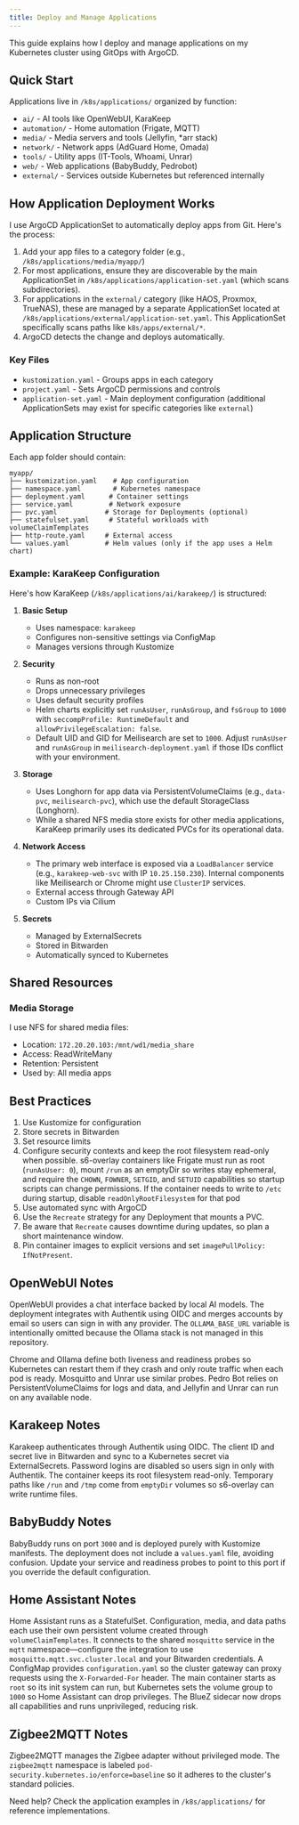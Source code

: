 ```yaml
---
title: Deploy and Manage Applications
---
```


This guide explains how I deploy and manage applications on my Kubernetes cluster using GitOps with ArgoCD.

## Quick Start

Applications live in `/k8s/applications/` organized by function:

- `ai/` - AI tools like OpenWebUI, KaraKeep
- `automation/` - Home automation (Frigate, MQTT)
- `media/` - Media servers and tools (Jellyfin, \*arr stack)
- `network/` - Network apps (AdGuard Home, Omada)
- `tools/` - Utility apps (IT-Tools, Whoami, Unrar)
- `web/` - Web applications (BabyBuddy, Pedrobot)
- `external/` - Services outside Kubernetes but referenced internally

## How Application Deployment Works

I use ArgoCD ApplicationSet to automatically deploy apps from Git. Here's the process:

1. Add your app files to a category folder (e.g., `/k8s/applications/media/myapp/`)
2. For most applications, ensure they are discoverable by the main ApplicationSet in
   `/k8s/applications/application-set.yaml` (which scans subdirectories).
3. For applications in the `external/` category (like HAOS, Proxmox, TrueNAS), these are managed by a separate
   ApplicationSet located at `/k8s/applications/external/application-set.yaml`. This ApplicationSet specifically scans
   paths like `k8s/apps/external/*`.
4. ArgoCD detects the change and deploys automatically.

### Key Files

- `kustomization.yaml` - Groups apps in each category
- `project.yaml` - Sets ArgoCD permissions and controls
- `application-set.yaml` - Main deployment configuration (additional ApplicationSets may exist for specific categories
  like `external`)

## Application Structure

Each app folder should contain:

```
myapp/
├── kustomization.yaml    # App configuration
├── namespace.yaml        # Kubernetes namespace
├── deployment.yaml      # Container settings
├── service.yaml         # Network exposure
├── pvc.yaml            # Storage for Deployments (optional)
├── statefulset.yaml     # Stateful workloads with volumeClaimTemplates
├── http-route.yaml     # External access
└── values.yaml         # Helm values (only if the app uses a Helm chart)
```

### Example: KaraKeep Configuration

Here's how KaraKeep (`/k8s/applications/ai/karakeep/`) is structured:

1. **Basic Setup**

   - Uses namespace: `karakeep`
   - Configures non-sensitive settings via ConfigMap
   - Manages versions through Kustomize

2. **Security**

   - Runs as non-root
   - Drops unnecessary privileges
   - Uses default security profiles
   - Helm charts explicitly set `runAsUser`, `runAsGroup`, and `fsGroup` to `1000`
     with `seccompProfile: RuntimeDefault` and `allowPrivilegeEscalation: false`.
   - Default UID and GID for Meilisearch are set to `1000`. Adjust `runAsUser` and `runAsGroup` in
     `meilisearch-deployment.yaml` if those IDs conflict with your environment.

3. **Storage**

   - Uses Longhorn for app data via PersistentVolumeClaims (e.g., `data-pvc`, `meilisearch-pvc`), which use the default
     StorageClass (Longhorn).
   - While a shared NFS media store exists for other media applications, KaraKeep primarily uses its dedicated PVCs for
     its operational data.

4. **Network Access**

   - The primary web interface is exposed via a `LoadBalancer` service (e.g., `karakeep-web-svc` with IP
     `10.25.150.230`). Internal components like Meilisearch or Chrome might use `ClusterIP` services.
   - External access through Gateway API
   - Custom IPs via Cilium

5. **Secrets**
   - Managed by ExternalSecrets
   - Stored in Bitwarden
   - Automatically synced to Kubernetes

## Shared Resources

### Media Storage

I use NFS for shared media files:

- Location: `172.20.20.103:/mnt/wd1/media_share`
- Access: ReadWriteMany
- Retention: Persistent
- Used by: All media apps

## Best Practices

1. Use Kustomize for configuration
2. Store secrets in Bitwarden
3. Set resource limits
4. Configure security contexts and keep the root filesystem read-only when possible. s6-overlay containers like Frigate must run as root (`runAsUser: 0`), mount `/run` as an emptyDir so writes stay ephemeral, and require the `CHOWN`, `FOWNER`, `SETGID`, and `SETUID` capabilities so startup scripts can change permissions. If the container needs to write to `/etc` during startup, disable `readOnlyRootFilesystem` for that pod
5. Use automated sync with ArgoCD
6. Use the `Recreate` strategy for any Deployment that mounts a PVC.
7. Be aware that `Recreate` causes downtime during updates, so plan a short maintenance window.
8. Pin container images to explicit versions and set `imagePullPolicy: IfNotPresent`.

## OpenWebUI Notes

OpenWebUI provides a chat interface backed by local AI models. The deployment integrates with Authentik using OIDC and merges accounts by email so users can sign in with any provider. The `OLLAMA_BASE_URL` variable is intentionally omitted because the Ollama stack is not managed in this repository.

Chrome and Ollama define both liveness and readiness probes so Kubernetes can restart them if they crash and only route traffic when each pod is ready.
Mosquitto and Unrar use similar probes. Pedro Bot relies on PersistentVolumeClaims for logs and data, and Jellyfin and Unrar can run on any available node.

## Karakeep Notes

Karakeep authenticates through Authentik using OIDC. The client ID and secret live in Bitwarden and sync to a Kubernetes secret via ExternalSecrets. Password logins are disabled so users sign in only with Authentik.
The container keeps its root filesystem read-only. Temporary paths like `/run` and `/tmp` come from `emptyDir` volumes so s6-overlay can write runtime files.

## BabyBuddy Notes

BabyBuddy runs on port `3000` and is deployed purely with Kustomize manifests. The deployment does not include a `values.yaml` file, avoiding confusion. Update your service and readiness probes to point to this port if you override the default configuration.

## Home Assistant Notes

Home Assistant runs as a StatefulSet. Configuration, media, and data paths each
use their own persistent volume created through `volumeClaimTemplates`. It
connects to the shared `mosquitto` service in the `mqtt` namespace—configure the
integration to use `mosquitto.mqtt.svc.cluster.local` and your Bitwarden
credentials. A ConfigMap provides `configuration.yaml` so the cluster gateway can
proxy requests using the `X-Forwarded-For` header. The main container starts as
`root` so its init system can run, but Kubernetes sets the volume group to `1000`
so Home Assistant can drop privileges. The BlueZ sidecar now drops all
capabilities and runs unprivileged, reducing risk.
## Zigbee2MQTT Notes

Zigbee2MQTT manages the Zigbee adapter without privileged mode. The
`zigbee2mqtt` namespace is labeled `pod-security.kubernetes.io/enforce=baseline` so
it adheres to the cluster's standard policies.


Need help? Check the application examples in `/k8s/applications/` for reference implementations.
